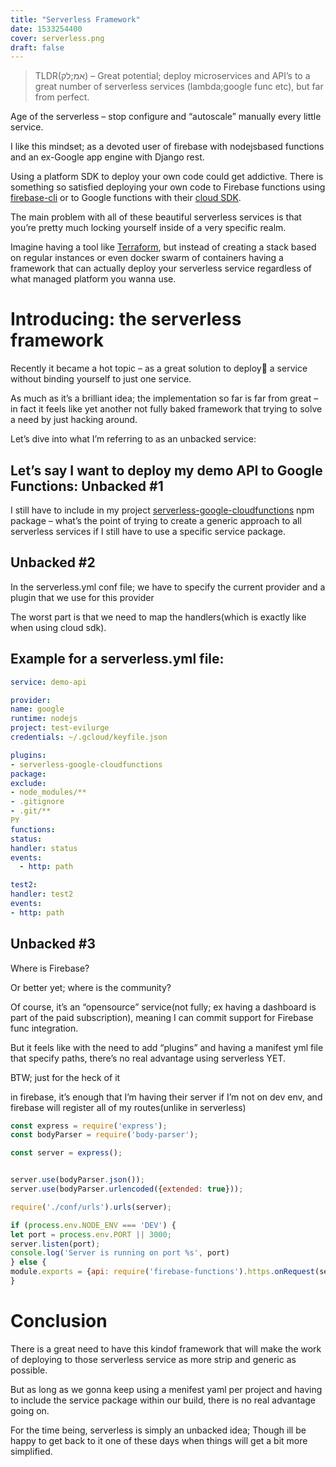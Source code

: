 ```yaml
---
title: "Serverless Framework"
date: 1533254400
cover: serverless.png
draft: false
---
```

> TLDR(אמ;לק) – Great potential; deploy microservices and API’s to a great number of serverless services (lambda;google func etc), but far from perfect.

Age of the serverless – stop configure and “autoscale” manually every little service.

I like this mindset; as a devoted user of firebase with nodejsbased functions and an ex-Google app engine with Django rest.

Using a platform SDK to deploy your own code could get addictive. There is something so satisfied deploying your own code to Firebase functions using [firebase-cli](https://www.npmjs.com/package/firebase-tools) or to Google functions with their [cloud SDK](https://cloud.google.com/sdk/).

The main problem with all of these beautiful serverless services is that you’re pretty much locking yourself inside of a very specific realm.

Imagine having a tool like [Terraform](https://www.terraform.io/), but instead of creating a stack based on regular instances or even docker swarm of containers having a framework that can actually deploy your serverless service regardless of what managed platform you wanna use.

Introducing: the serverless framework
===

Recently it became a hot topic – as a great solution to deploy a service without binding yourself to just one service.

As much as it’s a brilliant idea; the implementation so far is far from great – in fact it feels like yet another not fully baked framework that trying to solve a need by just hacking around.

Let’s dive into what I’m referring to as an unbacked service:



Let’s say I want to deploy my demo API to Google Functions:
Unbacked #1
---

I still have to include in my project [serverless-google-cloudfunctions](https://www.npmjs.com/package/serverless-google-cloudfunctions) npm package – what’s the point of trying to create a generic approach to all serverless services if I still have to use a specific service package.


Unbacked #2
---
In the serverless.yml conf file; we have to specify the current provider and a plugin that we use for this provider

The worst part is that we need to map the handlers(which is exactly like when using cloud sdk).


Example for a serverless.yml file:
---
```yaml
service: demo-api

provider:
name: google
runtime: nodejs
project: test-evilurge
credentials: ~/.gcloud/keyfile.json

plugins:
- serverless-google-cloudfunctions
package:
exclude:
- node_modules/**
- .gitignore
- .git/**
PY
functions:
status:
handler: status
events:
  - http: path

test2:
handler: test2
events:
- http: path
```

Unbacked #3
---

Where is Firebase?

Or better yet; where is the community?

Of course, it’s an “opensource” service(not fully; ex having a dashboard is part of the paid subscription), meaning I can commit support for  Firebase func integration.

But it feels like with the need to add “plugins” and having a manifest yml file that specify paths, there’s no real advantage using serverless YET.



BTW; just for the heck of it

in firebase, it’s enough that I’m having their server if I’m not on dev env, and firebase will register all of my routes(unlike in serverless)
```javascript
const express = require('express');
const bodyParser = require('body-parser');

const server = express();


server.use(bodyParser.json());
server.use(bodyParser.urlencoded({extended: true}));

require('./conf/urls').urls(server);

if (process.env.NODE_ENV === 'DEV') {
let port = process.env.PORT || 3000;
server.listen(port);
console.log('Server is running on port %s', port)
} else {
module.exports = {api: require('firebase-functions').https.onRequest(server)};
}
```

Conclusion
===

There is a great need to have this kindof framework that will make the work of deploying to those serverless service as more strip and generic as possible.

But as long as we gonna keep using a menifest yaml per project and having to include the service package within our build, there is no real advantage going on.

For the time being, serverless is simply an unbacked idea; Though ill be happy to get back to it one of these days when things will get a bit more simplified.
